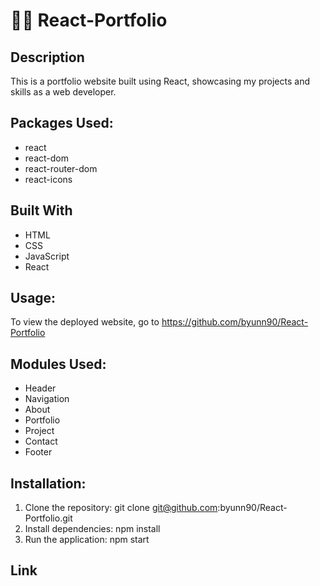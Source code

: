 # 👨‍💼 React-Portfolio

## Description

This is a portfolio website built using React, showcasing my projects and skills as a web developer.

## Packages Used:

- react
- react-dom
- react-router-dom
- react-icons

## Built With

- HTML
- CSS
- JavaScript
- React

## Usage:

To view the deployed website, go to https://github.com/byunn90/React-Portfolio

## Modules Used:

- Header
- Navigation
- About
- Portfolio
- Project
- Contact
- Footer

## Installation:

1. Clone the repository: git clone git@github.com:byunn90/React-Portfolio.git
2. Install dependencies: npm install
3. Run the application: npm start

## Link
